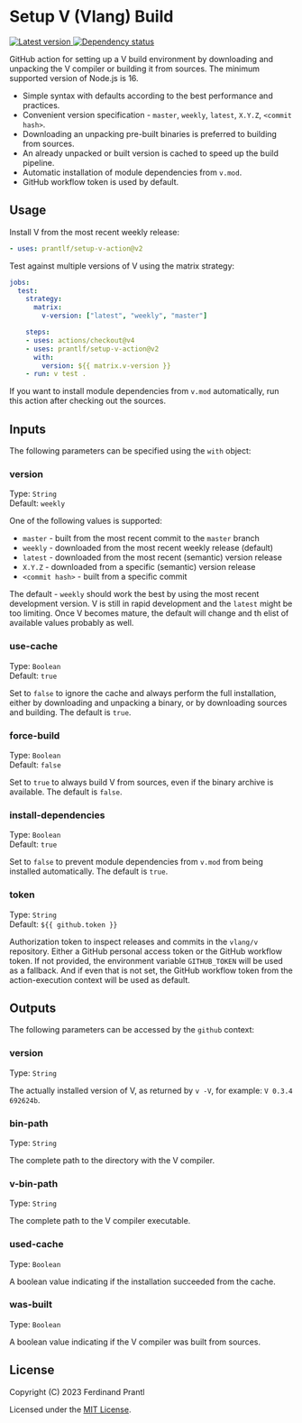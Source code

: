 # Setup V (Vlang) Build

[![Latest version](https://img.shields.io/npm/v/setup-v-action) ![Dependency status](https://img.shields.io/librariesio/release/npm/setup-v-action)](https://www.npmjs.com/package/setup-v-action)

GitHub action for setting up a V build environment by downloading and unpacking the V compiler or building it from sources. The minimum supported version of Node.js is 16.

* Simple syntax with defaults according to the best performance and practices.
* Convenient version specification - `master`, `weekly`, `latest`, `X.Y.Z`, `<commit hash>`.
* Downloading an unpacking pre-built binaries is preferred to building from sources.
* An already unpacked or built version is cached to speed up the build pipeline.
* Automatic installation of module dependencies from `v.mod`.
* GitHub workflow token is used by default.

## Usage

Install V from the most recent weekly release:

```yml
- uses: prantlf/setup-v-action@v2
```

Test against multiple versions of V using the matrix strategy:

```yml
jobs:
  test:
    strategy:
      matrix:
        v-version: ["latest", "weekly", "master"]

    steps:
    - uses: actions/checkout@v4
    - uses: prantlf/setup-v-action@v2
      with:
        version: ${{ matrix.v-version }}
    - run: v test .
```

If you want to install module dependencies from `v.mod` automatically, run this action after checking out the sources.

## Inputs

The following parameters can be specified using the `with` object:

### version

Type: `String`<br>
Default: `weekly`

One of the following values is supported:

* `master` - built from the most recent commit to the `master` branch
* `weekly` - downloaded from the most recent weekly release (default)
* `latest` - downloaded from the most recent (semantic) version release
* `X.Y.Z` - downloaded from a specific (semantic) version release
* `<commit hash>` - built from a specific commit

The default - `weekly` should work the best by using the most recent development version. V is still in rapid development and the `latest` might be too limiting. Once V becomes mature, the default will change and th elist of available values probably as well.

### use-cache

Type: `Boolean`<br>
Default: `true`

Set to `false` to ignore the cache and always perform the full installation, either by downloading and unpacking a binary, or by downloading sources and building. The default is `true`.

### force-build

Type: `Boolean`<br>
Default: `false`

Set to `true` to always build V from sources, even if the binary archive is available. The default is `false`.

### install-dependencies

Type: `Boolean`<br>
Default: `true`

Set to `false` to prevent module dependencies from `v.mod` from being installed automatically. The default is `true`.

### token

Type: `String`<br>
Default: `${{ github.token }}`

Authorization token to inspect releases and commits in the `vlang/v` repository. Either a GitHub personal access token or the GitHub workflow token. If not provided, the environment variable `GITHUB_TOKEN` will be used as a fallback. And if even that is not set, the GitHub workflow token from the action-execution context will be used as default.

## Outputs

The following parameters can be accessed by the `github` context:

### version

Type: `String`<br>

The actually installed version of V, as returned by `v -V`, for example: `V 0.3.4 692624b`.

### bin-path

Type: `String`<br>

The complete path to the directory with the V compiler.

### v-bin-path

Type: `String`<br>

The complete path to the V compiler executable.

### used-cache

Type: `Boolean`<br>

A boolean value indicating if the installation succeeded from the cache.

### was-built

Type: `Boolean`<br>

A boolean value indicating if the V compiler was built from sources.

## License

Copyright (C) 2023 Ferdinand Prantl

Licensed under the [MIT License].

[MIT License]: http://en.wikipedia.org/wiki/MIT_License
